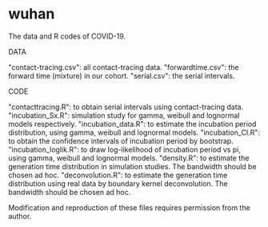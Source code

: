 # wuhan
The data and R codes of COVID-19.

DATA

"contact-tracing.csv": all contact-tracing data.
"forwardtime.csv": the forward time (mixture) in our cohort.
"serial.csv": the serial intervals.

CODE

"contacttracing.R": to obtain serial intervals using contact-tracing data.
"incubation_Sx.R": simulation study for gamma, weibull and lognormal models respectively.
"incubation_data.R": to estimate the incubation period distribution, using gamma, weibull and lognormal models.
"incubation_CI.R": to obtain the confidence intervals of incubation period by bootstrap.
"incubation_loglik.R": to draw log-likelihood of incubation period vs pi, using gamma, weibull and lognormal models.
"density.R": to estimate the generation time distribution in simulation studies. The bandwidth should be chosen ad hoc.
"deconvolution.R": to estimate the generation time distribution using real data by boundary kernel deconvolution. The bandwidth should be chosen ad hoc.

Modification and reproduction of these files requires permission from the author.
